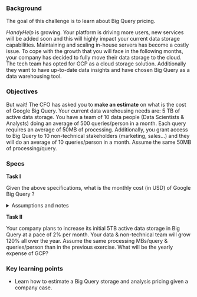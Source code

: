 ### Background

The goal of this challenge is to learn about Big Query pricing.

*HandyHelp* is growing. Your platform is driving more users, new services will be added soon and this will highly impact your current data storage capabilities. Maintaining and scaling in-house servers has become a costly issue. To cope with the growth that you will face in the following months, your company has decided to fully move their data storage to the cloud. The tech team has opted for GCP as a cloud storage solution. Additionally they want to have up-to-date data insights and have chosen Big Query as a data warehousing tool. 

### Objectives

But wait! The CFO has asked you to **make an estimate** on what is the cost of Google Big Query. Your current data warehousing needs are: 5 TB of active data storage. You have a team of 10 data people (Data Scientists & Analysts) doing an average of 500 queries/person in a month. Each query requires an average of 50MB of processing. Additionally, you grant access to Big Query to 10 non-technical stakeholders (marketing, sales…) and they will do an average of 10 queries/person in a month. Assume the same 50MB of processing/query.  

### Specs

**Task I**

Given the above specifications, what is the monthly cost (in USD) of Google Big Query ?

<details><summary markdown='span'>Assumptions and notes
</summary>
  For the analysis pricing estimation assume an On-demand pricing & US Multi-region location.

  For the storage pricing estimation assume a US Multi-region location.

  Assume analysis and storing pricing as the only 2 costs associated to this use case (no associated data ingestion or extraction prices).

  Notes: 1TB = 1000GB; 1GB = 1000MB
</details>

**Task II**

Your company plans to increase its initial 5TB active data storage in Big Query at a pace of 2% per month. Your data & non-technical team will grow 120% all over the year. Assume the same processing MBs/query & queries/person than in the previous exercise. What will be the yearly expense of GCP?

### Key learning points

- Learn how to estimate a Big Query storage and analysis pricing given a company case.
